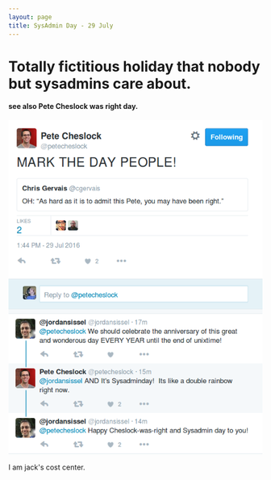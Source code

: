 ```yaml
---
layout: page
title: SysAdmin Day - 29 July
---
```


# Totally fictitious holiday that nobody but sysadmins care about.

#### see also **Pete Cheslock was right day.**

![seriously, nobody cares][sysadmin-day]

I am jack's cost center.

[sysadmin-day]: ./sysadmin-day.png
